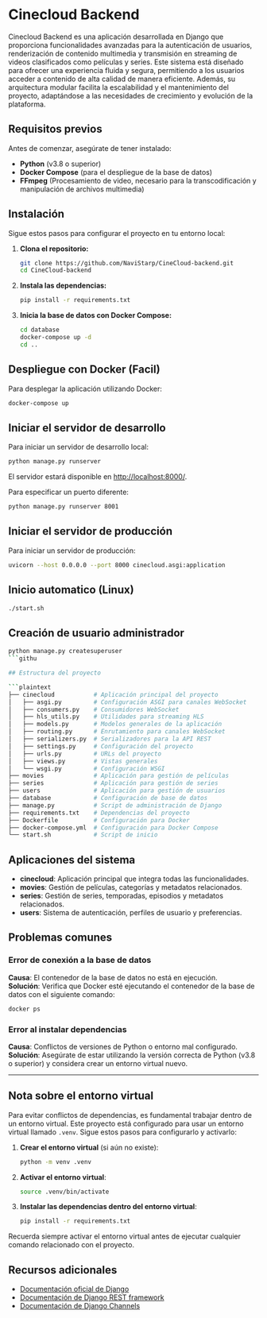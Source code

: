 # Cinecloud Backend

Cinecloud Backend es una aplicación desarrollada en Django que proporciona funcionalidades avanzadas para la autenticación de usuarios, renderización de contenido multimedia y transmisión en streaming de videos clasificados como películas y series. Este sistema está diseñado para ofrecer una experiencia fluida y segura, permitiendo a los usuarios acceder a contenido de alta calidad de manera eficiente. Además, su arquitectura modular facilita la escalabilidad y el mantenimiento del proyecto, adaptándose a las necesidades de crecimiento y evolución de la plataforma.

## Requisitos previos

Antes de comenzar, asegúrate de tener instalado:

- **Python** (v3.8 o superior)
- **Docker Compose** (para el despliegue de la base de datos)
- **FFmpeg** (Procesamiento de video, necesario para la transcodificación y manipulación de archivos multimedia)

## Instalación

Sigue estos pasos para configurar el proyecto en tu entorno local:

1. **Clona el repositorio:**

    ```bash
    git clone https://github.com/NaviStarp/CineCloud-backend.git
    cd CineCloud-backend
    ```

2. **Instala las dependencias:**

    ```bash
    pip install -r requirements.txt
    ```

3. **Inicia la base de datos con Docker Compose:**

    ```bash
    cd database
    docker-compose up -d
    cd ..
    ```
## Despliegue con Docker (Facil)

Para desplegar la aplicación utilizando Docker:

```bash
docker-compose up
```

## Iniciar el servidor de desarrollo

Para iniciar un servidor de desarrollo local:

```bash
python manage.py runserver
```

El servidor estará disponible en [http://localhost:8000/](http://localhost:8000/).

Para especificar un puerto diferente:

```bash
python manage.py runserver 8001
```

## Iniciar el servidor de producción
Para iniciar un servidor de producción:
```bash
uvicorn --host 0.0.0.0 --port 8000 cinecloud.asgi:application 
```
## Inicio automatico (Linux)
```bash
./start.sh
```
## Creación de usuario administrador
```bash
python manage.py createsuperuser
```githu

## Estructura del proyecto

```plaintext
├── cinecloud           # Aplicación principal del proyecto
│   ├── asgi.py         # Configuración ASGI para canales WebSocket
│   ├── consumers.py    # Consumidores WebSocket
│   ├── hls_utils.py    # Utilidades para streaming HLS
│   ├── models.py       # Modelos generales de la aplicación
│   ├── routing.py      # Enrutamiento para canales WebSocket
│   ├── serializers.py  # Serializadores para la API REST
│   ├── settings.py     # Configuración del proyecto
│   ├── urls.py         # URLs del proyecto
│   ├── views.py        # Vistas generales
│   └── wsgi.py         # Configuración WSGI
├── movies              # Aplicación para gestión de películas
├── series              # Aplicación para gestión de series
├── users               # Aplicación para gestión de usuarios
├── database            # Configuración de base de datos
├── manage.py           # Script de administración de Django
├── requirements.txt    # Dependencias del proyecto
├── Dockerfile          # Configuración para Docker
├── docker-compose.yml  # Configuración para Docker Compose
└── start.sh            # Script de inicio
```

## Aplicaciones del sistema

- **cinecloud**: Aplicación principal que integra todas las funcionalidades.
- **movies**: Gestión de películas, categorías y metadatos relacionados.
- **series**: Gestión de series, temporadas, episodios y metadatos relacionados.
- **users**: Sistema de autenticación, perfiles de usuario y preferencias.


## Problemas comunes

### Error de conexión a la base de datos
**Causa**: El contenedor de la base de datos no está en ejecución.  
**Solución**: Verifica que Docker esté ejecutando el contenedor de la base de datos con el siguiente comando:

```bash
docker ps
```

### Error al instalar dependencias
**Causa**: Conflictos de versiones de Python o entorno mal configurado.  
**Solución**: Asegúrate de estar utilizando la versión correcta de Python (v3.8 o superior) y considera crear un entorno virtual nuevo.

---

## Nota sobre el entorno virtual

Para evitar conflictos de dependencias, es fundamental trabajar dentro de un entorno virtual. Este proyecto está configurado para usar un entorno virtual llamado `.venv`. Sigue estos pasos para configurarlo y activarlo:

1. **Crear el entorno virtual** (si aún no existe):

    ```bash
    python -m venv .venv
    ```

2. **Activar el entorno virtual**:

    ```bash
    source .venv/bin/activate
    ```

3. **Instalar las dependencias dentro del entorno virtual**:

    ```bash
    pip install -r requirements.txt
    ```

Recuerda siempre activar el entorno virtual antes de ejecutar cualquier comando relacionado con el proyecto.


## Recursos adicionales

- [Documentación oficial de Django](https://docs.djangoproject.com/)
- [Documentación de Django REST framework](https://www.django-rest-framework.org/)
- [Documentación de Django Channels](https://channels.readthedocs.io/)
